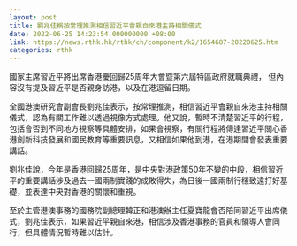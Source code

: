 ```yaml
---
layout: post
title: 劉兆佳稱按常理推測相信習近平會親自來港主持相關儀式
date: 2022-06-25 14:23:54.000000000 +08:00
link: https://news.rthk.hk/rthk/ch/component/k2/1654687-20220625.htm
categories: rthk
---
```


國家主席習近平將出席香港慶回歸25周年大會暨第六屆特區政府就職典禮， 但內容沒有提及習近平是否親身訪港，以及在港逗留日期。

全國港澳研究會副會長劉兆佳表示，按常理推測，相信習近平會親自來港主持相關儀式，認為有關工作難以透過視像方式處理。他又說，暫時不清楚習近平的行程，包括會否到不同地方視察等具體安排，如果會視察，有關行程將傳達習近平關心香港創新科技發展和國民教育等重要訊息，又相信如果他到港，在港期間會發表重要講話。

劉兆佳說，今年是香港回歸25周年，是中央對港政策50年不變的中段，相信習近平的重要講話涉及過去一國兩制實踐的成敗得失，為日後一國兩制行穩致遠打好基礎，並表達中央對香港的關懷和重視。

至於主管港澳事務的國務院副總理韓正和港澳辦主任夏寶龍會否陪同習近平出席儀式，劉兆佳表示，如果習近平親自來港，相信涉及香港事務的官員和領導人會同行，但具體情況暫時難以估計。
